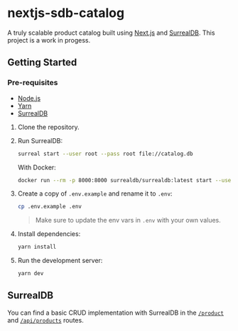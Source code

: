 # nextjs-sdb-catalog

A truly scalable product catalog built using [Next.js](https://nextjs.org/) and [SurrealDB](https://surrealdb.com/). This project is a work in progess.

## Getting Started

### Pre-requisites

- [Node.js](https://nodejs.org/en/)
- [Yarn](https://yarnpkg.com/)
- [SurrealDB](https://surrealdb.com/install)

1. Clone the repository.

2. Run SurrealDB:

    ```bash
    surreal start --user root --pass root file://catalog.db 
    ```

    With Docker:

    ```bash
    docker run --rm -p 8000:8000 surrealdb/surrealdb:latest start --user root --pass root file://catalog.db
    ```

2. Create a copy of `.env.example` and rename it to `.env`:

    ```bash
    cp .env.example .env
    ```

    > Make sure to update the env vars in `.env` with your own values.

3. Install dependencies:

    ```bash
    yarn install
    ```
4. Run the development server:

    ```bash
    yarn dev
    ```

## SurrealDB

You can find a basic CRUD implementation with SurrealDB in the [`/product`](./src/pages/product.tsx) and [`/api/products`](./src/pages/api) routes.
